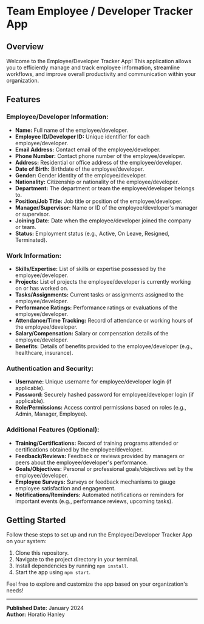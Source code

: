 # Team Employee / Developer Tracker App

## Overview

Welcome to the Employee/Developer Tracker App! This application allows you to efficiently manage and track employee information, streamline workflows, and improve overall productivity and communication within your organization.

## Features

### Employee/Developer Information:

- **Name:** Full name of the employee/developer.
- **Employee ID/Developer ID:** Unique identifier for each employee/developer.
- **Email Address:** Contact email of the employee/developer.
- **Phone Number:** Contact phone number of the employee/developer.
- **Address:** Residential or office address of the employee/developer.
- **Date of Birth:** Birthdate of the employee/developer.
- **Gender:** Gender identity of the employee/developer.
- **Nationality:** Citizenship or nationality of the employee/developer.
- **Department:** The department or team the employee/developer belongs to.
- **Position/Job Title:** Job title or position of the employee/developer.
- **Manager/Supervisor:** Name or ID of the employee/developer's manager or supervisor.
- **Joining Date:** Date when the employee/developer joined the company or team.
- **Status:** Employment status (e.g., Active, On Leave, Resigned, Terminated).

### Work Information:

- **Skills/Expertise:** List of skills or expertise possessed by the employee/developer.
- **Projects:** List of projects the employee/developer is currently working on or has worked on.
- **Tasks/Assignments:** Current tasks or assignments assigned to the employee/developer.
- **Performance Ratings:** Performance ratings or evaluations of the employee/developer.
- **Attendance/Time Tracking:** Record of attendance or working hours of the employee/developer.
- **Salary/Compensation:** Salary or compensation details of the employee/developer.
- **Benefits:** Details of benefits provided to the employee/developer (e.g., healthcare, insurance).

### Authentication and Security:

- **Username:** Unique username for employee/developer login (if applicable).
- **Password:** Securely hashed password for employee/developer login (if applicable).
- **Role/Permissions:** Access control permissions based on roles (e.g., Admin, Manager, Employee).

### Additional Features (Optional):

- **Training/Certifications:** Record of training programs attended or certifications obtained by the employee/developer.
- **Feedback/Reviews:** Feedback or reviews provided by managers or peers about the employee/developer's performance.
- **Goals/Objectives:** Personal or professional goals/objectives set by the employee/developer.
- **Employee Surveys:** Surveys or feedback mechanisms to gauge employee satisfaction and engagement.
- **Notifications/Reminders:** Automated notifications or reminders for important events (e.g., performance reviews, upcoming tasks).

## Getting Started

Follow these steps to set up and run the Employee/Developer Tracker App on your system:

1. Clone this repository.
2. Navigate to the project directory in your terminal.
3. Install dependencies by running `npm install`.
4. Start the app using `npm start`.

Feel free to explore and customize the app based on your organization's needs!

---

**Published Date:** January 2024  
**Author:** Horatio Hanley
